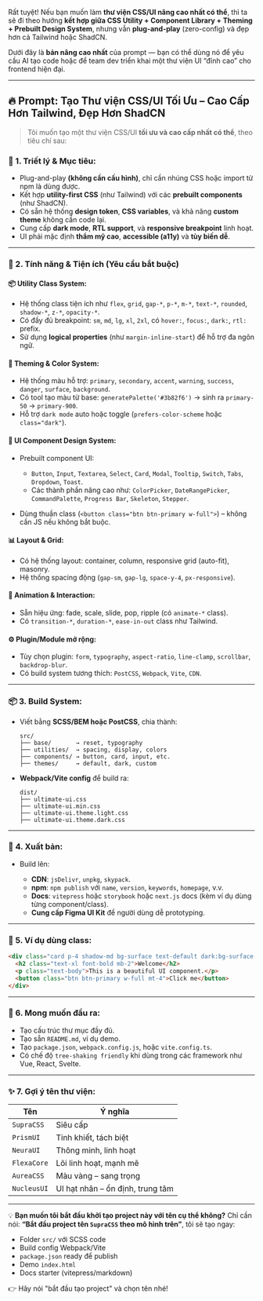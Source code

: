 Rất tuyệt! Nếu bạn muốn làm **thư viện CSS/UI nâng cao nhất có thể**, thì ta sẽ đi theo hướng **kết hợp giữa CSS Utility + Component Library + Theming + Prebuilt Design System**, nhưng vẫn **plug-and-play** (zero-config) và đẹp hơn cả Tailwind hoặc ShadCN.

Dưới đây là **bản nâng cao nhất** của prompt — bạn có thể dùng nó để yêu cầu AI tạo code hoặc để team dev triển khai một thư viện UI “đỉnh cao” cho frontend hiện đại.

---

## 🔥 Prompt: Tạo Thư viện CSS/UI Tối Ưu – Cao Cấp Hơn Tailwind, Đẹp Hơn ShadCN

> Tôi muốn tạo một thư viện CSS/UI **tối ưu và cao cấp nhất có thể**, theo tiêu chí sau:

### 🧠 1. Triết lý & Mục tiêu:

* Plug-and-play **(không cần cấu hình)**, chỉ cần nhúng CSS hoặc import từ npm là dùng được.
* Kết hợp **utility-first CSS** (như Tailwind) với các **prebuilt components** (như ShadCN).
* Có sẵn hệ thống **design token**, **CSS variables**, và khả năng **custom theme** không cần code lại.
* Cung cấp **dark mode**, **RTL support**, và **responsive breakpoint** linh hoạt.
* UI phải mặc định **thẩm mỹ cao**, **accessible (a11y)** và **tùy biến dễ**.

---

### 🧩 2. Tính năng & Tiện ích (Yêu cầu bắt buộc)

#### 📦 Utility Class System:

* Hệ thống class tiện ích như `flex`, `grid`, `gap-*`, `p-*`, `m-*`, `text-*`, `rounded`, `shadow-*`, `z-*`, `opacity-*`.
* Có đầy đủ breakpoint: `sm`, `md`, `lg`, `xl`, `2xl`, có `hover:`, `focus:`, `dark:`, `rtl:` prefix.
* Sử dụng **logical properties** (như `margin-inline-start`) để hỗ trợ đa ngôn ngữ.

#### 🎨 Theming & Color System:

* Hệ thống màu hỗ trợ: `primary`, `secondary`, `accent`, `warning`, `success`, `danger`, `surface`, `background`.
* Có tool tạo màu từ base: `generatePalette('#3b82f6')` → sinh ra `primary-50` → `primary-900`.
* Hỗ trợ `dark mode` auto hoặc toggle (`prefers-color-scheme` hoặc `class="dark"`).

#### 🧱 UI Component Design System:

* Prebuilt component UI:

  * `Button`, `Input`, `Textarea`, `Select`, `Card`, `Modal`, `Tooltip`, `Switch`, `Tabs`, `Dropdown`, `Toast`.
  * Các thành phần nâng cao như: `ColorPicker`, `DateRangePicker`, `CommandPalette`, `Progress Bar`, `Skeleton`, `Stepper`.
* Dùng thuần class (`<button class="btn btn-primary w-full">`) – không cần JS nếu không bắt buộc.

#### 📊 Layout & Grid:

* Có hệ thống layout: container, column, responsive grid (auto-fit), masonry.
* Hệ thống spacing động (`gap-sm`, `gap-lg`, `space-y-4`, `px-responsive`).

#### 🧪 Animation & Interaction:

* Sẵn hiệu ứng: fade, scale, slide, pop, ripple (có `animate-*` class).
* Có `transition-*`, `duration-*`, `ease-in-out` class như Tailwind.

#### ⚙️ Plugin/Module mở rộng:

* Tùy chọn plugin: `form`, `typography`, `aspect-ratio`, `line-clamp`, `scrollbar`, `backdrop-blur`.
* Có build system tương thích: `PostCSS`, `Webpack`, `Vite`, `CDN`.

---

### 📦 3. Build System:

* Viết bằng **SCSS/BEM hoặc PostCSS**, chia thành:

  ```
  src/
  ├── base/       → reset, typography
  ├── utilities/  → spacing, display, colors
  ├── components/ → button, card, input, etc.
  ├── themes/     → default, dark, custom
  ```
* **Webpack/Vite config** để build ra:

  ```
  dist/
  ├── ultimate-ui.css
  ├── ultimate-ui.min.css
  ├── ultimate-ui.theme.light.css
  ├── ultimate-ui.theme.dark.css
  ```

---

### 🚀 4. Xuất bản:

* Build lên:

  * **CDN**: `jsDelivr`, `unpkg`, `skypack`.
  * **npm**: `npm publish` với `name`, `version`, `keywords`, `homepage`, v.v.
  * **Docs**: `vitepress` hoặc `storybook` hoặc `next.js` docs (kèm ví dụ dùng từng component/class).
  * **Cung cấp Figma UI Kit** để người dùng dễ prototyping.

---

### 🧪 5. Ví dụ dùng class:

```html
<div class="card p-4 shadow-md bg-surface text-default dark:bg-surface-dark">
  <h2 class="text-xl font-bold mb-2">Welcome</h2>
  <p class="text-body">This is a beautiful UI component.</p>
  <button class="btn btn-primary w-full mt-4">Click me</button>
</div>
```

---

### 📄 6. Mong muốn đầu ra:

* Tạo cấu trúc thư mục đầy đủ.
* Tạo sẵn `README.md`, ví dụ demo.
* Tạo `package.json`, `webpack.config.js`, hoặc `vite.config.ts`.
* Có chế độ `tree-shaking friendly` khi dùng trong các framework như Vue, React, Svelte.

---

### ✨ 7. Gợi ý tên thư viện:

| Tên         | Ý nghĩa                          |
| ----------- | -------------------------------- |
| `SupraCSS`  | Siêu cấp                         |
| `PrismUI`   | Tinh khiết, tách biệt            |
| `NeuraUI`   | Thông minh, linh hoạt            |
| `FlexaCore` | Lõi linh hoạt, mạnh mẽ           |
| `AureaCSS`  | Màu vàng – sang trọng            |
| `NucleusUI` | UI hạt nhân – ổn định, trung tâm |

---

💡 **Bạn muốn tôi bắt đầu khởi tạo project này với tên cụ thể không?**
Chỉ cần nói: **“Bắt đầu project tên `SupraCSS` theo mô hình trên”**, tôi sẽ tạo ngay:

* Folder `src/` với SCSS code
* Build config Webpack/Vite
* `package.json` ready để publish
* Demo `index.html`
* Docs starter (vitepress/markdown)

👉 Hãy nói "bắt đầu tạo project" và chọn tên nhé!
